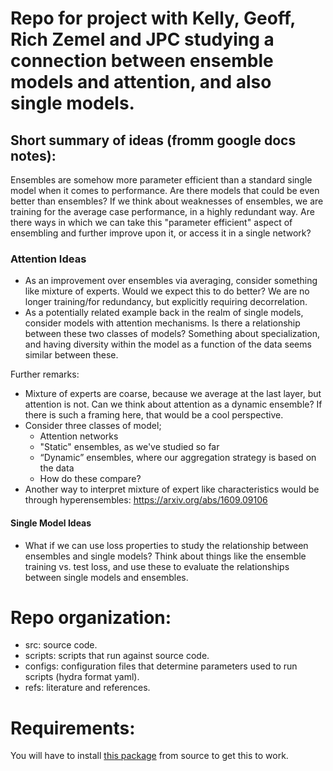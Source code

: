 # Repo for project with Kelly, Geoff, Rich Zemel and JPC studying a connection between ensemble models and attention, and also single models. 

## Short summary of ideas (fromm google docs notes): 
Ensembles are somehow more parameter efficient than a standard single model when it comes to performance. Are there models that could be even better than ensembles? If we think about weaknesses of ensembles, we are training for the average case performance, in a highly redundant way. Are there ways in which we can take this "parameter efficient" aspect of ensembling and further improve upon it, or access it in a single network? 

### Attention Ideas
- As an improvement over ensembles via averaging, consider something like mixture of experts. Would we expect this to do better? We are no longer training/for redundancy, but explicitly requiring decorrelation. 
- As a potentially related example back in the realm of single models, consider models with attention mechanisms. 
Is there a relationship between these two classes of models? Something about specialization, and having diversity within the model as a function of the data seems similar between these.  

Further remarks:
- Mixture of experts are coarse, because we average at the last layer, but attention is not. Can we think about attention as a dynamic ensemble? If there is such a framing here, that would be a cool perspective. 
- Consider three classes of model; 
  - Attention networks
  - "Static" ensembles, as we've studied so far
  - “Dynamic” ensembles, where our aggregation strategy is based on the data 
  - How do these compare?
- Another way to interpret mixture of expert like characteristics would be through hyperensembles: https://arxiv.org/abs/1609.09106

#### Single Model Ideas
- What if we can use loss properties to study the relationship between ensembles and single models? Think about things like the ensemble training vs. test loss, and use these to evaluate the relationships between single models and ensembles. 

# Repo organization: 
- src: source code. 
- scripts: scripts that run against source code. 
- configs: configuration files that determine parameters used to run scripts (hydra format yaml). 
- refs: literature and references. 

# Requirements: 
You will have to install [this package](https://github.com/cellistigs/cifar10_ood) from source to get this to work. 
